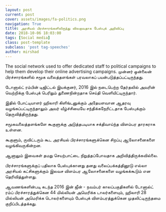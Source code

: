 ```yaml
---
layout: post
current: post
cover: assets/images/fa-politics.png
navigation: True
title: அரசியல் பிரச்சாரங்களிலிருந்து விலகுவதாக பேஸ்புக் அறிவிப்பு
date: 2018-10-06 18:03:00
tags: [Social media]
class: post-template
subclass: 'post tag-speeches'
author: mirshad
---
```


The social network used to offer dedicated staff to political campaigns to help them develop their online advertising campaigns.
முன்னர் ஒன்லைன் பிரச்சாரங்களில் சமூக வலைத்தளங்கள் பரவலாகப் பயன்படுத்தப்பட்டிருந்தது.

டோனால்ட் ரம்பின் டிஜிட்டல் இயக்குனர், 2016 இல் நடைபெற்ற தேர்தலில் அவரின் வெற்றிக்கு பேஸ்புக் பெரிதும் துணைநின்றதாக செய்தி வெளியிட்டிருந்தார்.

இதில் போட்டியாளர் ஹிலாரி கிளிங்டனுக்கும் அதேயளவான ஆதரவு வழங்கப்பட்டிருந்தாலும் அவர் வீழ்ச்சியையே சந்திக்கநேரிட்டதாக பேஸ்புக்கும் தெருவித்திருந்தது.

சமூகவலைத்தளங்களே கூகுளுக்கு அடுத்தபடியாக சக்திவாய்ந்த விளம்பர தாரகராக உள்ளன.

கூகுளும், ருவிட்டரும் கூட அரசியல் பிரச்சாரங்களுக்கென சிறப்பு ஆலோசனைகளை வழங்கிவருகின்றன.

ஆனாலும் இவைகள் தமது செயற்பாட்டை நிறுத்தப்போவதாக அறிவித்திருக்கவில்லை.

பிரச்சாரங்களுக்குப் பதிலாக பேஸ்புக்கானது தனது வலைப்பக்கத்தினூடு எல்லா அரசியல் கட்சிகளுக்கும் இலவச விளம்பர ஆலோசனைகளை வழங்கக்கூடும் என தெரிவித்துள்ளது.

ஆவணங்களின்படி கடந்த 2016 இன் ஜீன் - நவம்பர் காலப்பகுதிகளில் டோனால்ட் ரம்ப் பிரச்சாரத்துக்கென 44 மில்லியன் அமெரிக்க டாலர்களையும், ஹிலாரி 28 மில்லியன் அமெரிக்க டொலர்களையும் பேஸ்புக் விளம்பரத்துக்கென முதலிட்டிருந்தமை குறிப்பிடத்தக்கது.